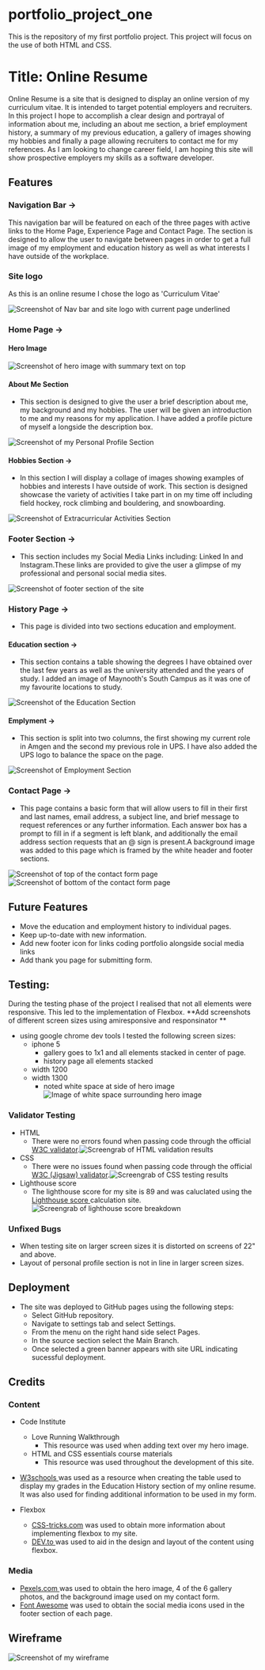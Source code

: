 # portfolio_project_one
This is the repository of my first portfolio project. This project will focus on the use of both HTML and CSS.

# Title: Online Resume 
Online Resume is a site that is designed to display an online version of my curriculum vitae. It is intended to target potential employers and recruiters. In this project I hope to accomplish a clear design and portrayal of information about me, including an about me section, a brief employment history, a  summary of my previous education, a gallery of images showing my hobbies and finally a page allowing recruiters to contact me for my references. As I am looking to change career field, I am hoping this site will show prospective employers my skills as a software developer. 

## Features     
### Navigation Bar ->
This navigation bar will be featured on each of the three pages with active links to the Home Page, Experience Page and Contact Page. The section is designed to allow the user to navigate between pages in order to get a full image of my employment and education history as well as what interests I have outside of the workplace. 

### Site logo 
As this is an online resume I chose the logo as 'Curriculum Vitae'

<img src="assets/images/screenshots/headerandnav.png" alt="Screenshot of Nav bar and site logo with current page underlined">

### Home Page -> 

#### Hero Image 

<img src="assets/images/screenshots/herowithtext.png" alt="Screenshot of hero image with summary text on top">

#### About Me Section
 * This section is designed to give the user a brief description about me, my background and my hobbies. The user will be given an introduction to me and my reasons for my application. I have added a profile picture of myself a longside the description box. 

<img src="assets/images/screenshots/personalprofile.png" alt="Screenshot of my Personal Profile Section">

#### Hobbies Section -> 
- In this section I will display a collage of images showing examples of hobbies and interests I have outside of work. This section is designed showcase the variety of activities I take part in on my time off including field hockey, rock climbing and bouldering, and snowboarding.
 
<img src="assets/images/screenshots/hobbies.png" alt="Screenshot of Extracurricular Activities Section">

### Footer Section -> 
- This section includes my Social Media Links including: Linked In and Instagram.These links are provided to give the user a glimpse of my professional and personal social media sites. 

<img src="assets/images/screenshots/newfooter.png" alt="Screenshot of footer section of the site">

### History Page -> 
- This page is divided into two sections education and employment.

#### Education section -> 
- This section contains a table showing the degrees I have obtained over the last few years as well as the university attended and the years of study. I added an image of Maynooth's South Campus as it was one of my favourite locations to study. 

<img src="assets/images/screenshots/education.png" alt="Screenshot of the Education Section">

#### Emplyment -> 
- This section is split into two columns, the first showing my current role in Amgen and the second my previous role in UPS. I have also added the UPS logo to balance the space on the page.  

<img src="assets/images/screenshots/employment.png" alt="Screenshot of Employment Section">

### Contact Page -> 
- This page contains a basic form that will allow users to fill in their first and last names, email address, a subject line, and brief message to request references or any further information. Each answer box has a prompt to fill in if a segment is left blank, and additionally the email address section requests that an @ sign is present.A background image was added to this page which is framed by the white header and footer sections.  

<img src="assets/images/screenshots/contactpage.png" alt="Screenshot of top of the contact form page">
<img src="assets/images/screenshots/submitbutton.png" alt="Screenshot of bottom of the contact form page">

## Future Features
-	Move the education and employment history to individual pages.
-	Keep up-to-date with new information.
-	Add new footer icon for links coding portfolio alongside social media links
-   Add thank you page for submitting form. 

## Testing:  
During the testing phase of the project I realised that not all elements were responsive. This led to the implementation of Flexbox. 
**Add screenshots of different screen sizes using amiresponsive and responsinator ** 
- using google chrome dev tools I tested the following screen sizes: 
    - iphone 5 
        - gallery goes to 1x1 and all elements stacked in center of page. 
        - history page all elements stacked
    - width 1200 
    - width 1300 
        - noted white space at side of hero image <img src="assets/images/screenshots/width1300.png" alt="Image of white space surrounding hero image">
            

### Validator Testing
-	HTML
    - There were no errors found when passing code through the official <a href="https://validator.w3.org/" target=_blank rel="noopener"> W3C validator</a>.<img  src="assets/images/screenshots/htmltesting.PNG" alt="Screengrab of HTML validation results">
-	CSS
    - There were no issues found when passing code through the official <a href="https://jigsaw.w3.org/css-validator/" target=_blank rel="noopener"> W3C (Jigsaw) validator</a>.<img  src="assets/images/screenshots/CSSresults.PNG" alt="Screengrab of CSS testing results">
-   Lighthouse score
    - The lighthouse score for my site is 89 and was caluclated using the <a href="https://web.dev/measure/?gclid=CjwKCAiAksyNBhAPEiwAlDBeLNrgtDnjyshg858znb2oscLaGjVm-r0pRKtJ4wFMaV1Gg1nMQ7JXfBoCei4QAvD_BwE" target=_blank rel="noopener"> Lighthouse score </a> calculation site. <img  src="assets/images/screenshots/lighthouse.png" alt="Screengrab of lighthouse score breakdown">


### Unfixed Bugs
- When testing site on larger screen sizes it is distorted on screens of 22" and above. 
- Layout of personal profile section is not in line in larger screen sizes. 

## Deployment 
- The site was deployed to GitHub pages using the following steps:
    - Select GitHub repository.
    - Navigate to settings tab and select Settings. 
    - From the menu on the right hand side select Pages.
    - In the source section select the Main Branch.
    - Once selected a green banner appears with site URL indicating sucessful deployment. 


## Credits 
### Content
-  Code Institute 
    - Love Running Walkthrough 
        -  This resource was used when adding text over my hero image. 
    - HTML and CSS essentials course materials 
        - This resource was used throughout the development of this site. 

- <a href="https://www.w3schools.com/default.asp" target="_blank" rel="noopener"> W3schools </a> was used as a resource when creating the table used to display my grades in the Education History section of my online resume. It was also used for finding additional information to be used in my form. 

- Flexbox
    - <a href="https://css-tricks.com/snippets/css/a-guide-to-flexbox/" target="_blank" rel="noopener">CSS-tricks.com</a> was used to obtain more information about implementing flexbox to my site. 
    - <a href="https://dev.to/drews256/ridiculously-easy-row-and-column-layouts-with-flexbox-1k01" target="_blank" rel="noopener">DEV.to </a> was used to aid in the design and layout of the content using flexbox. 

### Media
- <a href="https://www.pexels.com/" target="_blank" rel="noopener">Pexels.com </a> was used to obtain the hero image, 4 of the 6 gallery photos, and the background image used on my contact form. 
- <a href="https://fontawesome.com/" target="_blank" rel="noopener">Font Awesome</a> was used to obtain the social media icons used in the footer section of each page. 

## Wireframe 
<img src="assets/images/screenshots/wireframe.jpg" alt="Screenshot of my wireframe">
